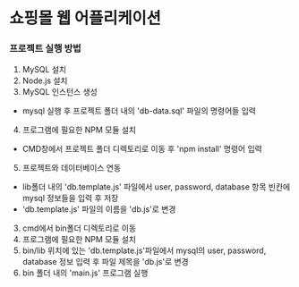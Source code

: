 # 쇼핑몰 웹 어플리케이션

### 프로젝트 실행 방법
1. MySQL 설치
2. Node.js 설치
3. MySQL 인스턴스 생성
  - mysql 실행 후 프로젝트 폴더 내의 'db-data.sql' 파일의 명령어들 입력
4. 프로그램에 필요한 NPM 모듈 설치
  - CMD창에서 프로젝트 폴더 디렉토리로 이동 후 'npm install' 명령어 입력
5. 프로젝트와 데이터베이스 연동
  - lib폴더 내의 'db.template.js' 파일에서 user, password, database 항목 빈칸에 mysql 정보들을 입력 후 저장
  - 'db.template.js' 파일의 이름을 'db.js'로 변경

3. cmd에서 bin폴더 디렉토리로 이동
4. 프로그램에 필요한 NPM 모듈 설치
5. bin/lib 위치에 있는 'db.template.js'파일에서 mysql의 user, password, database 정보 입력 후 파일 제목을 'db.js'로 변경
6. bin 폴더 내의 'main.js' 프로그램 실행
<br>

